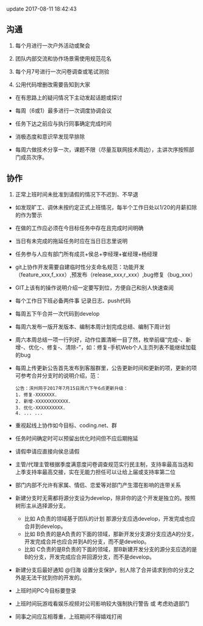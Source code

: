 update 2017-08-11 18:42:43
## 沟通

1. 每个月进行一次户外活动或聚会

2. 团队内部交流和协作场景需使用规范花名

3. 每个月7号进行一次问卷调查或笔试测验

3. 公用代码增删改需要告知到大家

- 在有思路上的疑问情况下主动发起话题或探讨

- 每周（6或1）最多进行一次调度协调会议

- 任务下达之前应与执行同事确定完成时间

- 消极态度和意识早发现早排除

- 每周六做技术分享一次，课题不限（尽量互联网技术周边），主讲次序按照部门成员次序。


## 协作

1. 正常上班时间未批准到请假的情况下不迟到、不早退

- 如发现旷工、调休未按约定正式上班情况，每半个工作日处以1/20的月薪扣除的作为警示

- 在做的工作应必须在今目标任务中存在且完成时间明确

- 当日有未完成的拖延任务时应在当日日志里说明

- 任务参与人应有部门所有成员+侯总+李经理+崔经理+杨经理

- git上协作开发需要自建临时性分支命名规范：功能开发（feature_xxx,f_xxx）,预发布（release_xxx,r_xxx）,bug修复（bug_xxx）

- GIT上该有的操作说明介绍一定要写到位，方便自己和别人快速查阅

- 每个工作日下班必备两件事 记录日志、push代码

- 每周五下午合并一次代码到develop

- 每周六发布一版开发版本、编制本周计划完成总结、编制下周计划

- 周六本周总结一项一行列好，动作位置清晰一目了然，枚举前缀“完成-、新增-、优化-、修复-、清除-”，如：修复-手机Web个人主页列表不能继续加载的bug

- 每周上传更新公告首先发布到客服群里，公告更新时间和更新的项，更新的项可参考合并分支时的说明介绍，范：

  ```
  公告：滨州网于2017年7月15日周六下午6点更新升级：
  1. 修复-XXXXXXX.
  2. 新增-XXXXXXXXXXXX.
  3. 优化-XXXXXXXXXX.
  4. ... ...
  ```

- 重视起线上协作如今目标、coding.net、群

- 任务时间确定时可以预留出优化时间但不应后期拖延

- 请假申请应直接向侯总请假

- 主管/代理主管根据季度满意度问卷调查规范实行民主制，支持率最高当选和上季支持率最高交接，实在无能力担任可以让给上届或支持率第二位

- 部门内部不允许有家属、情侣、恋爱等对部门产生潜在影响的连带关系

- 新建分支时无需都将源分支设为develop，除非你的这个开发是独立的。按照树形主从选择源分支。
  * 比如 A负责的领域基于团队的计划 那源分支应选develop，开发完成也应合并到develop。
  * 比如 B负责的是A负责的下面的领域，那新开发分支源分支应选A的分支，开发完成合并也应合并到A的分支，而不是develop。
  * 比如 C负责的是B负责的下面的领域，那B新建开发分支的源分支应选的是B的分支，开发完成应合并回源分支，而不是develop。
- 新建分支后最好通知 @归海 设置分支保护，别人除了合并请求到你的分支之外是无法干扰到你的开发的。

- 上班时间PC今目标要登录

- 上班时间玩游戏看娱乐视频对公司影响较大强制执行警告 或 考虑劝退部门

- 同事之间应互相尊重，上班期间不得嬉戏打闹